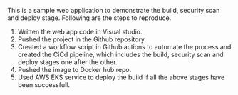 This is a sample web application to demonstrate the build, security scan and deploy stage. Following are the steps to reproduce.

1. Written the web app code in Visual studio.
2. Pushed the project in the Github repository.
3. Created a workflow script in Github actions to automate the process and created the CiCd pipeline, which includes the build, security scan and deploy stages one after the other.
4. Pushed the image to Docker hub repo.
5. Used AWS EKS service to deploy the build if all the above stages have been successfull.  